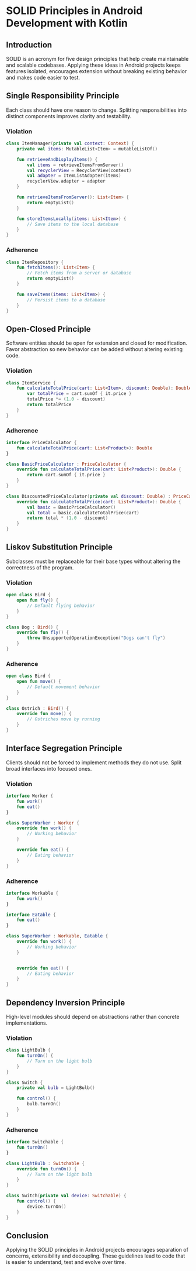 # SOLID Principles in Android Development with Kotlin

## Introduction

SOLID is an acronym for five design principles that help create maintainable and scalable codebases.
Applying these ideas in Android projects keeps features isolated, encourages extension without
breaking existing behavior and makes code easier to test.

## Single Responsibility Principle

Each class should have one reason to change. Splitting responsibilities into distinct components
improves clarity and testability.

### Violation

```kotlin
class ItemManager(private val context: Context) {
    private val items: MutableList<Item> = mutableListOf()

    fun retrieveAndDisplayItems() {
        val items = retrieveItemsFromServer()
        val recyclerView = RecyclerView(context)
        val adapter = ItemListAdapter(items)
        recyclerView.adapter = adapter
    }

    fun retrieveItemsFromServer(): List<Item> {
        return emptyList()
    }

    fun storeItemsLocally(items: List<Item>) {
        // Save items to the local database
    }
}
```

### Adherence

```kotlin
class ItemRepository {
    fun fetchItems(): List<Item> {
        // Fetch items from a server or database
        return emptyList()
    }

    fun saveItems(items: List<Item>) {
        // Persist items to a database
    }
}
```

## Open-Closed Principle

Software entities should be open for extension and closed for modification. Favor abstraction so new
behavior can be added without altering existing code.

### Violation

```kotlin
class ItemService {
    fun calculateTotalPrice(cart: List<Item>, discount: Double): Double {
        var totalPrice = cart.sumOf { it.price }
        totalPrice *= (1.0 - discount)
        return totalPrice
    }
}
```

### Adherence

```kotlin
interface PriceCalculator {
    fun calculateTotalPrice(cart: List<Product>): Double
}

class BasicPriceCalculator : PriceCalculator {
    override fun calculateTotalPrice(cart: List<Product>): Double {
        return cart.sumOf { it.price }
    }
}

class DiscountedPriceCalculator(private val discount: Double) : PriceCalculator {
    override fun calculateTotalPrice(cart: List<Product>): Double {
        val basic = BasicPriceCalculator()
        val total = basic.calculateTotalPrice(cart)
        return total * (1.0 - discount)
    }
}
```

## Liskov Substitution Principle

Subclasses must be replaceable for their base types without altering the correctness of the program.

### Violation

```kotlin
open class Bird {
    open fun fly() {
        // Default flying behavior
    }
}

class Dog : Bird() {
    override fun fly() {
        throw UnsupportedOperationException("Dogs can't fly")
    }
}
```

### Adherence

```kotlin
open class Bird {
    open fun move() {
        // Default movement behavior
    }
}

class Ostrich : Bird() {
    override fun move() {
        // Ostriches move by running
    }
}
```

## Interface Segregation Principle

Clients should not be forced to implement methods they do not use. Split broad interfaces into
focused ones.

### Violation

```kotlin
interface Worker {
    fun work()
    fun eat()
}

class SuperWorker : Worker {
    override fun work() {
        // Working behavior
    }

    override fun eat() {
        // Eating behavior
    }
}
```

### Adherence

```kotlin
interface Workable {
    fun work()
}

interface Eatable {
    fun eat()
}

class SuperWorker : Workable, Eatable {
    override fun work() {
        // Working behavior
    }


    override fun eat() {
        // Eating behavior
    }
}
```

## Dependency Inversion Principle

High-level modules should depend on abstractions rather than concrete implementations.

### Violation

```kotlin
class LightBulb {
    fun turnOn() {
        // Turn on the light bulb
    }
}

class Switch {
    private val bulb = LightBulb()

    fun control() {
        bulb.turnOn()
    }
}
```

### Adherence

```kotlin
interface Switchable {
    fun turnOn()
}

class LightBulb : Switchable {
    override fun turnOn() {
        // Turn on the light bulb
    }
}

class Switch(private val device: Switchable) {
    fun control() {
        device.turnOn()
    }
}
```

## Conclusion

Applying the SOLID principles in Android projects encourages separation of concerns, extensibility
and decoupling. These guidelines lead to code that is easier to understand, test and evolve over
time.